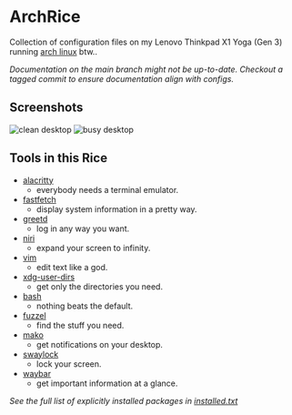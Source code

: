 # ArchRice

Collection of configuration files on my Lenovo Thinkpad X1 Yoga (Gen 3) running [arch linux](https://archlinux.org/) btw..

*Documentation on the main branch might not be up-to-date. Checkout a tagged
commit to ensure documentation align with configs.*

## Screenshots
![clean desktop](../v1.0.0-s/desktop.png)
![busy desktop](../v1.0.0-s/desktop2.png)

## Tools in this Rice
- [alacritty](configs/alacritty)
    - everybody needs a terminal emulator.
- [fastfetch](configs/fastfetch)
    - display system information in a pretty way.
- [greetd](configs/greetd)
    - log in any way you want.
- [niri](configs/niri)
    - expand your screen to infinity.
- [vim](configs/vim)
    - edit text like a god.
- [xdg-user-dirs](configs/xdg-user-dirs)
    - get only the directories you need.
- [bash](configs/bash)
    - nothing beats the default.
- [fuzzel](configs/fuzzel)
    - find the stuff you need.
- [mako](configs/mako)
    - get notifications on your desktop.
- [swaylock](configs/swaylock)
    - lock your screen.
- [waybar](configs/waybar)
    - get important information at a glance.

*See the full list of explicitly installed packages in
[installed.txt](installed.txt)*
